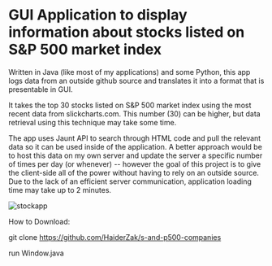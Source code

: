 # GUI Application to display information about stocks listed on S&P 500 market index
Written in Java (like most of my applications) and some Python, this app logs data from an outside github source and translates it into a format that is presentable in GUI. 

It takes the top 30 stocks listed on S&P 500 market index using the most recent data from slickcharts.com. This number (30) can be higher, but data retrieval using this technique may take some time.

The app uses Jaunt API to search through HTML code and pull the relevant data so it can be used inside of the application. A better approach would be to host this data on my own server and update the server a specific number of times per day (or whenever) -- however the goal of this project is to give the client-side all of the power without having to rely on an outside source. Due to the lack of an efficient server communication, application loading time may take up to 2 minutes.

![stockapp](https://user-images.githubusercontent.com/37321974/111689760-d3396c00-8802-11eb-91f2-7692f2f85788.PNG)

How to Download:

git clone https://github.com/HaiderZak/s-and-p500-companies

run Window.java
